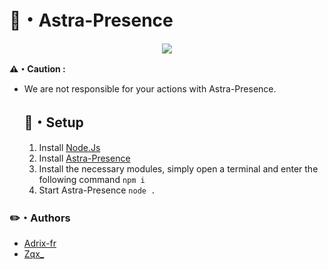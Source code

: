 <h1>
  🌙・Astra-Presence
</h1>

<div style="text-align:center"><img src="https://github.com/ZqxDev/Astra-Presence/blob/main/Img/Astra-Presence.png"></div>

**⚠️・Caution :**
- We are not responsible for your actions with Astra-Presence.

  ## 🔩・Setup
  1. Install [Node.Js](https://nodejs.org/en)
  2. Install [Astra-Presence](https://github.com/ZqxDev/Astra-Presence/releases/tag/V1)
  3. Install the necessary modules, simply open a terminal and enter the following command `npm i`
  4. Start Astra-Presence `node .`

### ✏️・Authors
- [Adrix-fr](https://github.com/adrix-fr)
- [Zqx_](https://github.com/ZqxDev)
